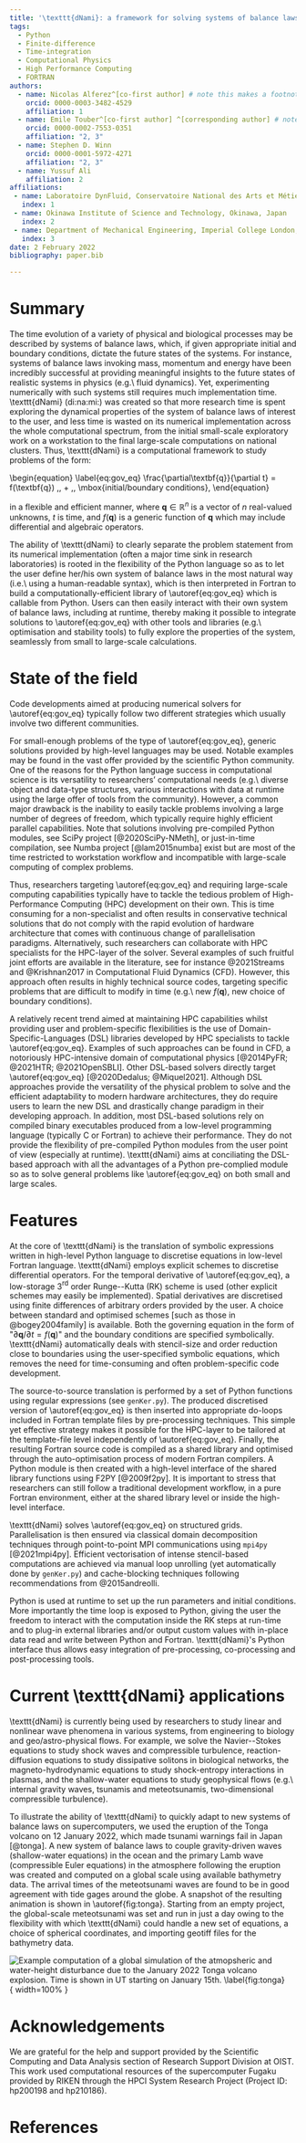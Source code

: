 ```yaml
---
title: '\texttt{dNami}: a framework for solving systems of balance laws using explicit numerical schemes on structured meshes'
tags:
  - Python
  - Finite-difference 
  - Time-integration
  - Computational Physics
  - High Performance Computing
  - FORTRAN 
authors:
  - name: Nicolas Alferez^[co-first author] # note this makes a footnote saying 'co-first author'
    orcid: 0000-0003-3482-4529 
    affiliation: 1 
  - name: Emile Touber^[co-first author] ^[corresponding author] # note this makes a footnote saying 'co-first author'
    orcid: 0000-0002-7553-0351 
    affiliation: "2, 3"
  - name: Stephen D. Winn 
    orcid: 0000-0001-5972-4271 
    affiliation: "2, 3"
  - name: Yussuf Ali  
    affiliation: 2
affiliations:
 - name: Laboratoire DynFluid, Conservatoire National des Arts et Métiers, Paris, France  
   index: 1
 - name: Okinawa Institute of Science and Technology, Okinawa, Japan 
   index: 2
 - name: Department of Mechanical Engineering, Imperial College London, London, UK
   index: 3
date: 2 February 2022
bibliography: paper.bib

---
```


# Summary

The time evolution of a variety of physical and biological processes may be described by systems of balance laws, which, if given appropriate initial and boundary conditions, dictate the future states of the systems. For instance, systems of balance laws invoking mass, momentum and energy have been incredibly successful at providing meaningful insights to the future states of realistic systems in physics (e.g.\ fluid dynamics). Yet, experimenting numerically with such systems still requires much implementation time. \texttt{dNami} (di:na:mi:) was created so that more research time is spent exploring the dynamical properties of the system of balance laws of interest to the user, and less time is wasted on its numerical implementation across the whole computational spectrum, from the initial small-scale exploratory work on a workstation to the final large-scale computations on national clusters. Thus, \texttt{dNami} is a computational framework to study problems of the form:

\begin{equation} \label{eq:gov_eq}
\frac{\partial\textbf{q}}{\partial t} = f(\textbf{q}) \,\, + \,\, \mbox{initial/boundary conditions},
\end{equation}

in a flexible and efficient manner, where $\textbf{q} \in \mathbb{R}^n$ is a vector of $n$ real-valued unknowns, $t$ is time, and $f(\textbf{q})$ is a generic function of $\textbf{q}$ which may include differential and algebraic operators.

The ability of \texttt{dNami} to clearly separate the problem statement from its numerical implementation (often a major time sink in research laboratories) is rooted in the flexibility of the Python language so as to let the user define her/his own system of balance laws in the most natural way (i.e.\ using a human-readable syntax), which is then interpreted in Fortran to build a computationally-efficient library of \autoref{eq:gov_eq} which is callable from Python. Users can then easily interact with their own system of balance laws, including at runtime, thereby making it possible to integrate solutions to \autoref{eq:gov_eq} with other tools and libraries (e.g.\ optimisation and stability tools) to fully explore the properties of the system, seamlessly from small to large-scale calculations.

# State of the field

Code developments aimed at producing numerical solvers for \autoref{eq:gov_eq} typically follow two different strategies which usually involve two different communities. 

For small-enough problems of the type of \autoref{eq:gov_eq}, generic solutions provided by high-level languages may be used. Notable examples may be found in the vast offer provided by the scientific Python community. One of the reasons for the Python language success in computational science is its versatility to researchers’ computational needs (e.g.\ diverse object and data-type structures, various interactions with data at runtime using the large offer of tools from the community). However, a common major drawback is the inability to easily tackle problems involving a large number of degrees of freedom, which typically require highly efficient parallel capabilities. Note that solutions involving pre-compiled Python modules, see SciPy project [@2020SciPy-NMeth], or just-in-time compilation, see Numba project [@lam2015numba] exist but are most of the time restricted to workstation workflow and incompatible with large-scale computing of complex problems. 

Thus, researchers targeting \autoref{eq:gov_eq} and requiring large-scale computing capabilities typically have to tackle the tedious problem of High-Performance Computing (HPC) development on their own. This is time consuming for a non-specialist and often results in conservative technical solutions that do not comply with the rapid evolution of hardware architecture that comes with continuous change of parallelisation paradigms. Alternatively, such researchers can collaborate with HPC specialists for the HPC-layer of the solver. Several examples of such fruitful joint efforts are available in the literature, see for instance @2021Streams and @Krishnan2017 in Computational Fluid Dynamics (CFD). However, this approach often results in highly technical source codes, targeting specific problems that are difficult to modify in time (e.g.\ new $f(\textbf{q})$, new choice of boundary conditions). 

A relatively recent trend aimed at maintaining HPC capabilities whilst providing user and problem-specific flexibilities is the use of Domain-Specific-Languages (DSL) libraries developed by HPC specialists to tackle  \autoref{eq:gov_eq}. Examples of such approaches can be found in CFD, a notoriously HPC-intensive domain of computational physics [@2014PyFR; @2021HTR; @2021OpenSBLI]. Other DSL-based solvers directly target \autoref{eq:gov_eq} [@2020Dedalus; @Miquel2021]. Although DSL approaches provide the versatility of the physical problem to solve and the efficient adaptability to modern hardware architectures, they do require users to learn the new DSL and drastically change paradigm in their developing approach. In addition, most DSL-based solutions rely on compiled binary executables produced from a low-level programming language (typically C or Fortran) to achieve their performance. They do not provide the flexibility of pre-compiled Python modules from the user point of view (especially at runtime). \texttt{dNami} aims at conciliating the DSL-based approach with all the advantages of a Python pre-complied module so as to solve general problems like \autoref{eq:gov_eq} on both small and large scales.

# Features 

At the core of \texttt{dNami} is the translation of symbolic expressions written in high-level Python language to discretise equations in low-level Fortran language. \texttt{dNami} employs explicit schemes to discretise differential operators. For the temporal derivative of \autoref{eq:gov_eq}, a low-storage 3$^\mathrm{rd}$ order Runge--Kutta (RK) scheme is used (other explicit schemes may easily be implemented). Spatial derivatives are discretised using finite differences of arbitrary orders provided by the user. A choice between standard and optimised schemes [such as those in @bogey2004family] is available. Both the governing equation in the form of "$\partial\textbf{q}/\partial t = f(\textbf{q})$" and the boundary conditions are specified symbolically. \texttt{dNami} automatically deals with stencil-size and order reduction close to boundaries using the user-specified symbolic equations, which removes the need for time-consuming and often problem-specific code development.

The source-to-source translation is performed by a set of Python functions using regular expressions (see `genKer.py`). The produced discretised version of \autoref{eq:gov_eq} is then inserted into appropriate do-loops included in Fortran template files by pre-processing techniques. This simple yet effective strategy makes it possible for the HPC-layer to be tailored at the template-file level independently of \autoref{eq:gov_eq}. Finally, the resulting Fortran source code is compiled as a shared library and optimised through the auto-optimisation process of modern Fortran compilers. A Python module is then created with a high-level interface of the shared library functions using F2PY [@2009f2py]. It is important to stress that researchers can still follow a traditional development workflow, in a pure Fortran environment, either at the shared library level or inside the high-level interface. 

\texttt{dNami} solves \autoref{eq:gov_eq} on structured grids. Parallelisation is then ensured via classical domain decomposition techniques through point-to-point MPI communications using  `mpi4py` [@2021mpi4py]. Efficient vectorisation of intense stencil-based computations are achieved via manual loop unrolling (yet automatically done by `genKer.py`) and cache-blocking techniques following recommendations from @2015andreolli.

Python is used at runtime to set up the run parameters and initial conditions. More importantly the time loop is exposed to Python, giving the user the freedom to interact with the computation inside the RK steps at run-time and to plug-in external libraries and/or output custom values with in-place data read and write between Python and Fortran. \texttt{dNami}'s Python interface thus allows easy integration of pre-processing, co-processing and post-processing tools. 

# Current \texttt{dNami} applications

\texttt{dNami} is currently being used by researchers to study linear and nonlinear wave phenomena in various systems, from engineering to biology and geo/astro-physical flows. For example, we solve the Navier--Stokes equations to study shock waves and compressible turbulence, reaction-diffusion equations to study dissipative solitons in biological networks, the magneto-hydrodynamic equations to study shock-entropy interactions in plasmas, and the shallow-water equations to study geophysical flows (e.g.\ internal gravity waves, tsunamis and meteotsunamis, two-dimensional compressible turbulence).

To illustrate the ability of \texttt{dNami} to quickly adapt to new systems of balance laws on supercomputers, we used the eruption of the Tonga volcano on 12 January 2022, which made tsunami warnings fail in Japan [@tonga]. A new system of balance laws to couple gravity-driven waves (shallow-water equations) in the ocean and the primary Lamb wave (compressible Euler equations) in the atmosphere following the eruption was created and computed on a global scale using available bathymetry data. The arrival times of the meteotsunami waves are found to be in good agreement with tide gages around the globe. A snapshot of the resulting animation is shown in \autoref{fig:tonga}. Starting from an empty project, the global-scale meteotsunami was set and run in just a day owing to the flexibility with which \texttt{dNami} could handle a new set of equations, a choice of spherical coordinates, and importing geotiff files for the bathymetry data.

![Example computation of a global simulation of the atmopsheric and water-height disturbance due to the January 2022 Tonga volcano explosion. Time is shown in UT starting on January 15th. \label{fig:tonga}](tonga.png){ width=100% }

# Acknowledgements

We are grateful for the help and support provided by the Scientific Computing and Data Analysis section of Research Support Division at OIST. This work used computational resources of the supercomputer Fugaku provided by RIKEN through the HPCI System Research Project (Project ID: hp200198 and hp210186).

# References
